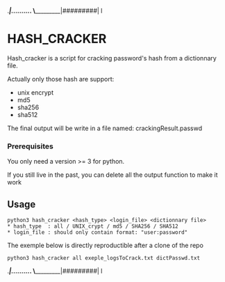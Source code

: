 
.______________________________________________________|_._._._._._._._._._.
\\_____________________________________________________|_#_#_#_#_#_#_#_#_#_|
                                                       l

# HASH_CRACKER

Hash_cracker is a script for cracking password's hash from a dictionnary file.

Actually only those hash are support:
* unix encrypt
* md5
* sha256
* sha512

The final output will be write in a file named: crackingResult.passwd

### Prerequisites
You only need a version >= 3 for python.

If you still live in the past, you can delete all the output function to make it work

## Usage
```
python3 hash_cracker <hash_type> <login_file> <dictionnary file>
* hash_type  : all / UNIX_crypt / md5 / SHA256 / SHA512
* login_file : should only contain format: "user:password"
```
The exemple below is directly reproductible after a clone of the repo

```
python3 hash_cracker all exeple_logsToCrack.txt dictPasswd.txt
```

.______________________________________________________|_._._._._._._._._._.
\\_____________________________________________________|_#_#_#_#_#_#_#_#_#_|
                                                       l
